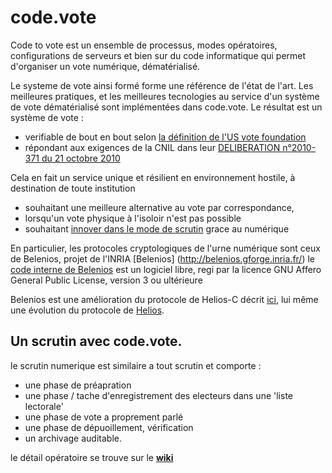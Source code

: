 # code.vote

Code to vote est un ensemble de processus, modes opératoires, configurations de serveurs et bien sur du code informatique qui permet d'organiser un vote numérique, dématérialisé.

Le systeme de vote ainsi formé forme une référence de l'état de l'art. Les meilleures pratiques, et les meilleures tecnologies au service d'un système de vote dématérialisé sont implémentées dans code.vote.
Le résultat est un système de vote :
- verifiable de bout en bout selon [la définition de l'US vote foundation](https://www.usvotefoundation.org/sites/default/files/E2EVIV_full_report.pdf)
- répondant aux exigences de la CNIL dans leur [DELIBERATION n°2010-371 du 21 octobre 2010](https://www.legifrance.gouv.fr/affichCnil.do?id=CNILTEXT000023174487)

Cela en fait un service unique et résilient en environnement hostile, à destination de toute institution 
- souhaitant une meilleure alternative au vote par correspondance, 
- lorsqu'un vote physique à l'isoloir n'est pas possible
- souhaitant [innover dans le mode de scrutin](https://fr.wikipedia.org/wiki/Syst%C3%A8me_%C3%A9lectoral) grace au numérique

En particulier, les protocoles cryptologiques de l'urne numérique sont ceux de Belenios, projet de l'INRIA [Belenios] (http://belenios.gforge.inria.fr/)
le [code interne de Belenios](https://github.com/glondu/belenios/tree/master/src) est un logiciel libre, regi par la licence GNU Affero General Public License, version 3 ou ultérieure

Belenios est une amélioration du protocole de Helios-C décrit [ici](http://eprint.iacr.org/2013/177), lui même une évolution du protocole de [Helios](http://vote.heliosvoting.org).


Un scrutin avec code.vote.
--------------------------

le scrutin numerique est similaire a tout scrutin et comporte :
- une phase de préapration
- une phase / tache d'enregistrement des electeurs dans une 'liste lectorale'
- une phase de vote a proprement parlé
- une phase de dépuoillement, vérification
- un archivage auditable.

le détail opératoire se trouve sur le [**wiki**](https://github.com/NicleDouarec/code.vote/wiki)


